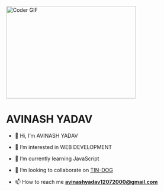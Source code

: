 <img alt="Coder GIF" height=250 width=350 src="https://cdn.dribbble.com/users/730703/screenshots/6581243/avento.gif" />
<br>

<H1>AVINASH YADAV</H1>


- 👋 Hi, I’m AVINASH YADAV

- 👀 I’m interested in WEB DEVELOPMENT
- 🌱 I’m currently learning JavaScript
- 💞️ I’m looking to collaborate on [TIN-DOG]()
- 📫 How to reach me **avinashyadav12072000@gmail.com**

<!---
 is a ✨ special ✨ repository because its `README.md` (this file) appears on your GitHub profile.
You can click the Preview link to take a look at your changes.
--->
